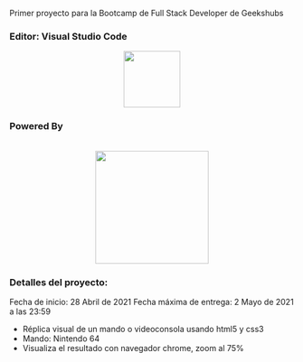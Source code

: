 
Primer proyecto para la Bootcamp de Full Stack Developer de Geekshubs


### Editor:  Visual Studio Code
<p align="center">
    <img src="https://upload.wikimedia.org/wikipedia/commons/thumb/2/2d/Visual_Studio_Code_1.18_icon.svg/1028px-Visual_Studio_Code_1.18_icon.svg.png" height="100">
</p>


### Powered By

<p align="center">

<br>
<img src="https://www.odins.es/wp-content/uploads/2017/04/CSS3_and_HTML5_logos_and_wordmarks.svg_.png" height="200">
</p>

### Detalles del proyecto:

Fecha de inicio: 28 Abril de 2021
Fecha máxima de entrega: 2 Mayo de 2021 a las 23:59

- Réplica visual de un mando o videoconsola usando html5 y css3
- Mando: Nintendo 64
- Visualiza el resultado con navegador chrome, zoom al 75%